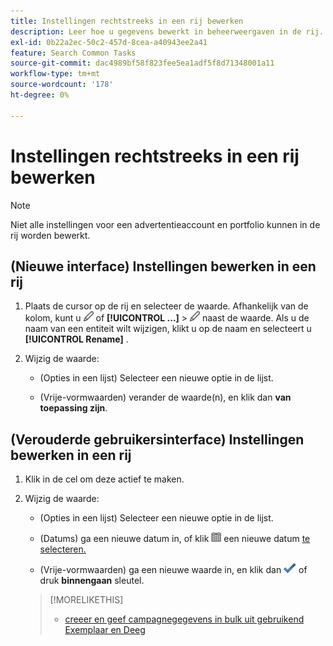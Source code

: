 ```yaml
---
title: Instellingen rechtstreeks in een rij bewerken
description: Leer hoe u gegevens bewerkt in beheerweergaven in de rij.
exl-id: 0b22a2ec-50c2-457d-8cea-a40943ee2a41
feature: Search Common Tasks
source-git-commit: dac4989bf58f823fee5ea1adf5f8d71348001a11
workflow-type: tm+mt
source-wordcount: '178'
ht-degree: 0%

---
```


# Instellingen rechtstreeks in een rij bewerken

>[!NOTE]
>
>Niet alle instellingen voor een advertentieaccount en portfolio kunnen in de rij worden bewerkt.

## (Nieuwe interface) Instellingen bewerken in een rij

1. Plaats de cursor op de rij en selecteer de waarde. Afhankelijk van de kolom, kunt u ![ moeten klikken geeft ](/help/search-social-commerce/assets/edit-new.png " uit ") of **[!UICONTROL ...]** > ![Bewerken](/help/search-social-commerce/assets/edit-new.png "Bewerken") naast de waarde. Als u de naam van een entiteit wilt wijzigen, klikt u op de naam en selecteert u **[!UICONTROL Rename]** .

1. Wijzig de waarde:

   * (Opties in een lijst) Selecteer een nieuwe optie in de lijst.

   * (Vrije-vormwaarden) verander de waarde(n), en klik dan **van toepassing zijn**.


## (Verouderde gebruikersinterface) Instellingen bewerken in een rij

1. Klik in de cel om deze actief te maken.

1. Wijzig de waarde:

   * (Opties in een lijst) Selecteer een nieuwe optie in de lijst.

   * (Datums) ga een nieuwe datum in, of klik ![ Kalender ](/help/search-social-commerce/assets/calendar.png " om de kalender te openen en ") een nieuwe datum [ te selecteren.](/help/search-social-commerce/common-tasks/navigation-editing-selection/calendar.md)

   * (Vrije-vormwaarden) ga een nieuwe waarde in, en klik dan ![ sparen ](/help/search-social-commerce/assets/select.png " ") of druk **binnengaan** sleutel.

   >[!MORELIKETHIS]
   >
   >* [ creeer en geef campagnegegevens in bulk uit gebruikend Exemplaar en Deeg ](/help/search-social-commerce/campaign-management/campaigns/copy-paste.md)
